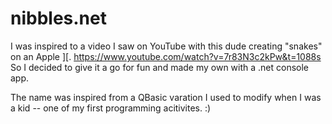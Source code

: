 # nibbles.net
I was inspired to a video I saw on YouTube with this dude creating "snakes" on an Apple ][.  https://www.youtube.com/watch?v=7r83N3c2kPw&t=1088s  So I decided to give it a go for fun and made my own with a .net console app.

The name was inspired from a QBasic varation I used to modify when I was a kid -- one of my first programming acitivites. :)
